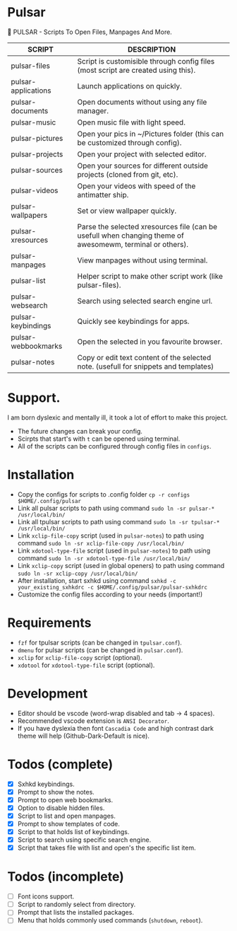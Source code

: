 # Pulsar
🚀 PULSAR - Scripts To Open Files, Manpages And More.

| SCRIPT              | DESCRIPTION                   |
| ------------------- | ----------------------------- |
| pulsar-files        | Script is customisible through config files (most script are created using this). |
| pulsar-applications | Launch applications on quickly. |
| pulsar-documents    | Open documents without using any file manager. |
| pulsar-music        | Open music file with light speed. |
| pulsar-pictures     | Open your pics in ~/Pictures folder (this can be customized through config). |
| pulsar-projects     | Open your project with selected editor. |
| pulsar-sources      | Open your sources for different outside projects (cloned from git, etc). |
| pulsar-videos       | Open your videos with speed of the antimatter ship. |
| pulsar-wallpapers   | Set or view wallpaper quickly. |
| pulsar-xresources   | Parse the selected xresources file (can be usefull when changing theme of awesomewm, terminal or others). |
| pulsar-manpages     | View manpages without using terminal. |
| pulsar-list         | Helper script to make other script work (like pulsar-files). |
| pulsar-websearch    | Search using selected search engine url. |
| pulsar-keybindings  | Quickly see keybindings for apps. |
| pulsar-webbookmarks | Open the selected in you favourite browser. |
| pulsar-notes        | Copy or edit text content of the selected note. (usefull for snippets and templates) |

# Support.

I am born dyslexic and mentally ill, it took a lot of effort to make this project.  

- The future changes can break your config.
- Scirpts that start's with `t` can be opened using terminal.
- All of the scripts can be configured through config files in `configs`.

# Installation

- Copy the configs for scripts to .config folder `cp -r configs $HOME/.config/pulsar`
- Link all pulsar scripts to path using command `sudo ln -sr pulsar-* /usr/local/bin/`
- Link all tpulsar scripts to path using command `sudo ln -sr tpulsar-* /usr/local/bin/`
- Link `xclip-file-copy` script (used in `pulsar-notes`) to path using command `sudo ln -sr xclip-file-copy /usr/local/bin/`
- Link `xdotool-type-file` script (used in `pulsar-notes`) to path using command `sudo ln -sr xdotool-type-file /usr/local/bin/`
- Link `xclip-copy` script (used in global openers) to path using command `sudo ln -sr xclip-copy /usr/local/bin/`
- After installation, start sxhkd using command `sxhkd -c your_existing_sxhkdrc -c $HOME/.config/pulsar/pulsar-sxhkdrc`
- Customize the config files according to your needs (important!)

# Requirements

- `fzf` for tpulsar scripts (can be changed in `tpulsar.conf`).
- `dmenu` for pulsar scripts (can be changed in `pulsar.conf`).
- `xclip` for `xclip-file-copy` script (optional).
- `xdotool` for `xdotool-type-file` script (optional).

# Development

- Editor should be vscode (word-wrap disabled and tab -> 4 spaces).
- Recommended vscode extension is `ANSI Decorator`.
- If you have dyslexia then font `Cascadia Code` and high contrast dark theme will help (Github-Dark-Default is nice).

# Todos (complete)

- [X] Sxhkd keybindings.
- [X] Prompt to show the notes.
- [X] Prompt to open web bookmarks.
- [X] Option to disable hidden files.
- [X] Script to list and open manpages.
- [X] Prompt to show templates of code.
- [X] Script to that holds list of keybindings.
- [X] Script to search using specific search engine.
- [X] Script that takes file with list and open's the specific list item.

# Todos (incomplete)

- [ ] Font icons support.
- [ ] Script to randomly select from directory.
- [ ] Prompt that lists the installed packages.
- [ ] Menu that holds commonly used commands (`shutdown`, `reboot`).

